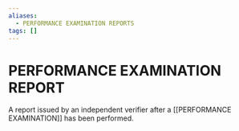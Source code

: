 ```yaml
---
aliases:
  - PERFORMANCE EXAMINATION REPORTS
tags: []
---
```

# PERFORMANCE EXAMINATION REPORT
A report issued by an independent verifier after a [[PERFORMANCE EXAMINATION]] has been performed.